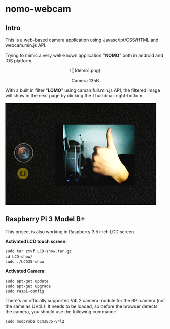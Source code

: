 

# nomo-webcam

## Intro

This is a web-based camera application using Javascript/CSS/HTML and webcam.min.js API.

Trying to mimic a very well-known application "**NOMO**" both in android and IOS platform.

<p align="center">![](demo1.png)</p>

<p align="center">Camera 135B</p>

With a built in filter "**LOMO**" using caman.full.min.js API, the filtered image will show in the next page by clicking the Thumbnail right-bottom.

![](demo2.png)

## Raspberry Pi 3 Model B+

This project is also working in Raspberry 3.5 inch LCD screen.

**Activated LCD touch screen:**

```shell
sudo tar zxvf LCD-show.tar.gz
cd LCD-show/
sudo ./LCD35-show
```

**Activated Camera:**

```shell
sudo apt-get update
sudo apt-get upgrade
sudo raspi-config
```

There's an officially supported V4L2 camera module for the RPI camera (not the same as UV4L). It needs to be loaded, so before the browser detects the camera, you should use the following command::

```shell
sudo modprobe bcm2835-v4l2
```

